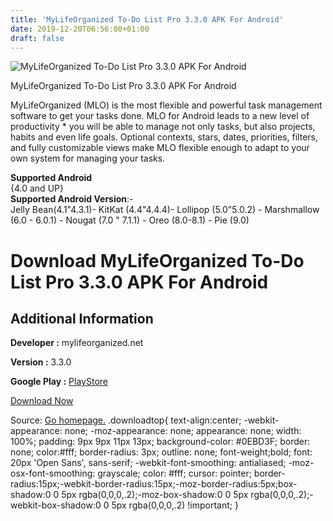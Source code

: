 ```yaml
---
title: 'MyLifeOrganized To-Do List Pro 3.3.0 APK For Android'
date: 2019-12-20T06:56:00+01:00
draft: false
---
```


![MyLifeOrganized To-Do List Pro 3.3.0 APK For Android](https://i1.wp.com/apkhome.net/wp-content/uploads/2019/12/MyLifeOrganized-To-Do-List-Pro-3.3.0.png "MyLifeOrganized To-Do List Pro 3.3.0 APK For Android")

  

MyLifeOrganized To-Do List Pro 3.3.0 APK For Android

MyLifeOrganized (MLO) is the most flexible and powerful task management software to get your tasks done. MLO for Android leads to a new level of productivity \* you will be able to manage not only tasks, but also projects, habits and even life goals. Optional contexts, stars, dates, priorities, filters, and fully customizable views make MLO flexible enough to adapt to your own system for managing your tasks.

**Supported Android**  
{4.0 and UP}  
**Supported Android Version**:-  
Jelly Bean(4.1"4.3.1)- KitKat (4.4"4.4.4)- Lollipop (5.0"5.0.2) - Marshmallow (6.0 - 6.0.1) - Nougat (7.0 " 7.1.1) - Oreo (8.0-8.1) - Pie (9.0)

Download MyLifeOrganized To-Do List Pro 3.3.0 APK For Android
=============================================================

Additional Information
----------------------

**Developer :** mylifeorganized.net

**Version :** 3.3.0

**Google Play :** [PlayStore](https://play.google.com/store/apps/details?id=net.mylifeorganized.mlo)

  

[Download Now](https://store4app.co/post/mylifeorganized-to-do-list-pro-3-3-0-apk-for-android_1576784597)

  
Source: [Go homepage.](https://store4app.co/post/mylifeorganized-to-do-list-pro-3-3-0-apk-for-android_1576784597) .downloadtop{ text-align:center; -webkit-appearance: none; -moz-appearance: none; appearance: none; width: 100%; padding: 9px 9px 11px 13px; background-color: #0EBD3F; border: none; color:#fff; border-radius: 3px; outline: none; font-weight;bold; font: 20px 'Open Sans', sans-serif; -webkit-font-smoothing: antialiased; -moz-osx-font-smoothing: grayscale; color: #fff; cursor: pointer; border-radius:15px;-webkit-border-radius:15px;-moz-border-radius:5px;box-shadow:0 0 5px rgba(0,0,0,.2);-moz-box-shadow:0 0 5px rgba(0,0,0,.2);-webkit-box-shadow:0 0 5px rgba(0,0,0,.2) !important; }